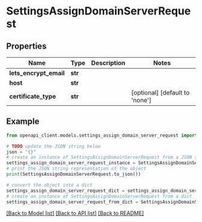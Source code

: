 # SettingsAssignDomainServerRequest


## Properties

Name | Type | Description | Notes
------------ | ------------- | ------------- | -------------
**lets_encrypt_email** | **str** |  | 
**host** | **str** |  | 
**certificate_type** | **str** |  | [optional] [default to 'none']

## Example

```python
from openapi_client.models.settings_assign_domain_server_request import SettingsAssignDomainServerRequest

# TODO update the JSON string below
json = "{}"
# create an instance of SettingsAssignDomainServerRequest from a JSON string
settings_assign_domain_server_request_instance = SettingsAssignDomainServerRequest.from_json(json)
# print the JSON string representation of the object
print(SettingsAssignDomainServerRequest.to_json())

# convert the object into a dict
settings_assign_domain_server_request_dict = settings_assign_domain_server_request_instance.to_dict()
# create an instance of SettingsAssignDomainServerRequest from a dict
settings_assign_domain_server_request_from_dict = SettingsAssignDomainServerRequest.from_dict(settings_assign_domain_server_request_dict)
```
[[Back to Model list]](../README.md#documentation-for-models) [[Back to API list]](../README.md#documentation-for-api-endpoints) [[Back to README]](../README.md)


